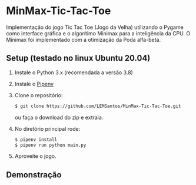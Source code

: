 MinMax-Tic-Tac-Toe
==================

Implementação do jogo Tic Tac Toe (Jogo da Velha) utilizando o Pygame como interface gráfica e o algorítimo Minimax para a inteligência da CPU. O Minimax foi implementado com a otimização da Poda alfa-beta.

Setup (testado no linux Ubuntu 20.04)
-------------------------------------

1. Instale o Python 3.x (recomendada a versão 3.8)
2. Instale o [Pipenv](https://pipenv.pypa.io/en/latest/)
3. Clone o repositório:

    ```bash
    $ git clone https://github.com/LEMSantos/MinMax-Tic-Tac-Toe.git
    ```
    ou faça o download do zip e extraia.

4. No diretório principal rode:

    ```bash
    $ pipenv install
    $ pipenv run python main.py
    ```

5. Aproveite o jogo.

Demonstração
------------



[pygame]: http://www.pygame.org
[pipenv]: https://pipenv.readthedocs.io/en/latest/
